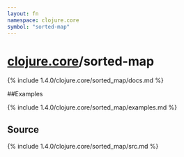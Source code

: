 ```yaml
---
layout: fn
namespace: clojure.core
symbol: "sorted-map"
---
```


# [clojure.core](../)/sorted-map

{% include 1.4.0/clojure.core/sorted_map/docs.md %}

##Examples

{% include 1.4.0/clojure.core/sorted_map/examples.md %}
## Source
{% include 1.4.0/clojure.core/sorted_map/src.md %}

